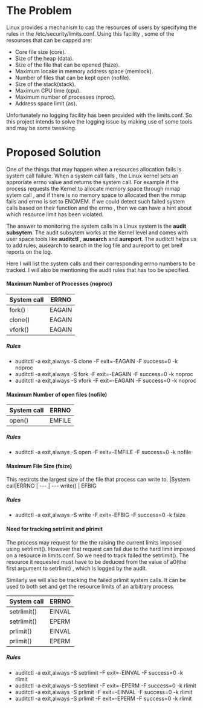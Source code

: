 The Problem
============

Linux provides a mechanism to cap the resources of users by specifying the rules in the /etc/security/limits.conf. Using this facility , some of the resources that can be capped are:

* Core file size (core).
* Size of the heap (data).
* Size of the file that can be opened (fsize).
* Maximum locake in memory address space (memlock).
* Number of files that can be kept open (nofile).
* Size of the stack(stack).
* Maximum CPU time (cpu).
* Maximum number of processes (nproc).
* Address space limit (as).

Unfortunately no logging facility has been provided with the limits.conf. So this project intends to solve the logging issue by making use of some tools and may be some tweaking.

Proposed Solution
=================

One of the things that may happen when a resources allocation fails is system call failure. When a system call fails , the Linux kernel sets an approriate errno value and returns the system call. For example if the process requests the Kernel to allocate memory space through mmap sytem call , and if there is no memory space to allocated then the mmap fails and errno is set to ENOMEM. If we could detect such failed system calls based on their function and the errno , then we can have a hint about which resource limit has been violated.

The answer to monitoring the system calls in a Linux system is the **audit subsytem**. The audit subsytem works at the Kernel level and comes with user space tools like **auditctl** , **ausearch** and **aureport**. The auditctl helps us to add rules, ausearch to search in the log file and aureport to get breif reports on the log.

Here I will list the system calls and their corresponding errno numbers to be tracked. I will also be mentioning the audit rules that has too be specified.

#### Maximum Number of Processes (noproc)

|System call|ERRNO |
--- | ---
fork() | EAGAIN
clone() | EAGAIN
vfork() | EAGAIN

##### Rules
* auditctl -a exit,always -S clone -F exit=-EAGAIN -F success=0 -k noproc
* auditctl -a exit,always -S fork -F exit=-EAGAIN -F success=0 -k noproc
* auditctl -a exit,always -S vfork -F exit=-EAGAIN -F success=0 -k noproc

#### Maximum Number of open files (nofile)

|System call|ERRNO |
--- | ---
open() | EMFILE

##### Rules
* auditctl -a exit,always -S open -F exit=-EMFILE -F success=0 -k nofile


#### Maximum File Size (fsize)

This restircts the largest size of the file that process can write to.
|System call|ERRNO |
--- | ---
write() | EFBIG

##### Rules
* auditctl -a exit,always -S write -F exit=-EFBIG -F success=0 -k fsize

#### Need for tracking setrlimit and plrimit

The process may request for the the raising the current limits imposed using setrlimit(). However that request can fail due to the hard limit imposed on a resource in limits.conf. So we need to track failed the setrlimit(). The resource it requested must have to be deduced from the value of a0(the first argument to setrlimit) , which is logged by the audit. 

Similarly we will also be tracking the failed prlimit system calls. It can be used to both set and get the resource limits of an arbitrary process.

|System call|ERRNO |
--- | ---
setrlimit() | EINVAL
setrlimit() | EPERM
prlimit() | EINVAL
prlimit() | EPERM

##### Rules
* auditctl -a exit,always -S setrlimit -F exit=-EINVAL -F success=0 -k rlimit
* auditctl -a exit,always -S setrlimit -F exit=-EPERM -F success=0 -k rlimit
* auditctl -a exit,always -S prlimit -F exit=-EINVAL -F success=0 -k rlimit
* auditctl -a exit,always -S prlimit -F exit=-EPERM -F success=0 -k rlimit
